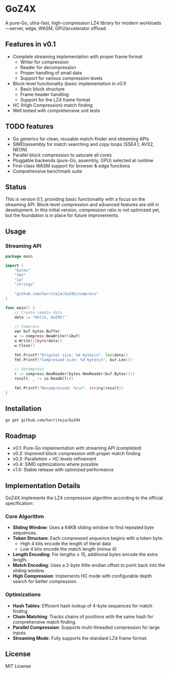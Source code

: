# GoZ4X

A pure-Go, ultra-fast, high-compression LZ4 library for modern workloads—server, edge, WASM, GPU/accelerator offload.

## Features in v0.1

- Complete streaming implementation with proper frame format
  - Writer for compression
  - Reader for decompression
  - Proper handling of small data
  - Support for various compression levels
- Block-level functionality (basic implementation in v0.1)
  - Basic block structure
  - Frame header handling
  - Support for the LZ4 frame format
- HC (High Compression) match finding
- Well tested with comprehensive unit tests

## TODO features

- Go generics for clean, reusable match-finder and streaming APIs
- SIMD/assembly for match searching and copy loops (SSE4.1, AVX2, NEON)
- Parallel block compression to saturate all cores
- Pluggable backends (pure-Go, assembly, GPU) selected at runtime
- First-class WASM support for browser & edge functions
- Comprehensive benchmark suite


## Status

This is version 0.1, providing basic functionality with a focus on the streaming API. Block-level compression and advanced features are still in development. In this initial version, compression ratio is not optimized yet, but the foundation is in place for future improvements.

## Usage

### Streaming API

```go
package main

import (
    "bytes"
    "fmt"
    "io"
    "strings"
    
    "github.com/harriteja/GoZ4X/compress"
)

func main() {
    // Create sample data
    data := "Hello, GoZ4X!"
    
    // Compress
    var buf bytes.Buffer
    w := compress.NewWriter(&buf)
    w.Write([]byte(data))
    w.Close()
    
    fmt.Printf("Original size: %d bytes\n", len(data))
    fmt.Printf("Compressed size: %d bytes\n", buf.Len())
    
    // Decompress
    r := compress.NewReader(bytes.NewReader(buf.Bytes()))
    result, _ := io.ReadAll(r)
    
    fmt.Printf("Decompressed: %s\n", string(result))
}
```

## Installation

```
go get github.com/harriteja/GoZ4X
```

## Roadmap

- v0.1: Pure-Go implementation with streaming API (completed)
- v0.2: Improved block compression with proper match finding
- v0.3: Parallelism + HC levels refinement
- v0.4: SIMD optimizations where possible
- v1.0: Stable release with optimized performance

## Implementation Details

GoZ4X implements the LZ4 compression algorithm according to the official specification:

### Core Algorithm

- **Sliding Window**: Uses a 64KB sliding window to find repeated byte sequences.
- **Token Structure**: Each compressed sequence begins with a token byte:
  - High 4 bits encode the length of literal data
  - Low 4 bits encode the match length (minus 4)
- **Length Encoding**: For lengths ≥ 15, additional bytes encode the extra length.
- **Match Encoding**: Uses a 2-byte little-endian offset to point back into the sliding window.
- **High Compression**: Implements HC mode with configurable depth search for better compression.

### Optimizations

- **Hash Tables**: Efficient hash lookup of 4-byte sequences for match finding.
- **Chain Matching**: Tracks chains of positions with the same hash for comprehensive match finding.
- **Parallel Compression**: Supports multi-threaded compression for large inputs.
- **Streaming Mode**: Fully supports the standard LZ4 frame format.

## License

MIT License 